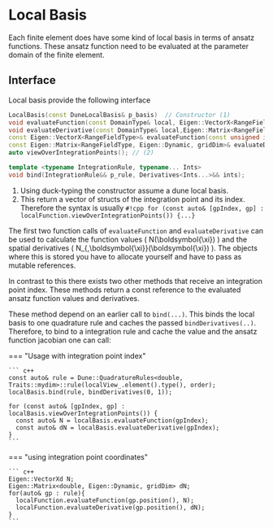 # Local Basis

Each finite element does have some kind of local basis in terms of ansatz functions.
These ansatz function need to be evaluated at the parameter domain of the finite element.

## Interface
Local basis provide the following interface
```cpp
LocalBasis(const DuneLocalBasis& p_basis)  // Constructor (1)
void evaluateFunction(const DomainType& local, Eigen::VectorX<RangeFieldType>& N);
void evaluateDerivative(const DomainType& local,Eigen::Matrix<RangeFieldType, Eigen::Dynamic, gridDim>& dN);
const Eigen::VectorX<RangeFieldType>& evaluateFunction(const unsigned int& integrationPointIndex);
const Eigen::Matrix<RangeFieldType, Eigen::Dynamic, gridDim>& evaluateDerivative(const unsigned int& integrationPointIndex);
auto viewOverIntegrationPoints(); // (2)

template <typename IntegrationRule, typename... Ints>
void bind(IntegrationRule&& p_rule, Derivatives<Ints...>&& ints);
```

1. Using duck-typing the constructor assume a dune local basis.
2. This return a vector of structs of the integration point and its index. Therefore the syntax is usually `#!cpp for (const auto& [gpIndex, gp] : localFunction.viewOverIntegrationPoints()) {...}`

The first two function calls of `evaluateFunction`  and `evaluateDerivative` can be used to calculate the function values 
\( N(\boldsymbol{\xi}) \) and the spatial derivatives \( N_{,\boldsymbol{\xi}}(\boldsymbol{\xi}) \). The objects where this is stored you have to allocate yourself and have to pass as mutable references.

In contrast to this there exists two other methods that receive an integration point index. 
These methods return a const reference to the evaluated ansatz function values and derivatives.

These method depend on an earlier call to `bind(...)`. This binds the local basis to one quadrature rule and caches the passed `bindDerivatives(..)`.
Therefore, to bind to a integration rule and cache the value and the ansatz function jacobian one can call:

=== "Usage with integration point index"

    ``` c++
    const auto& rule = Dune::QuadratureRules<double, Traits::mydim>::rule(localView_.element().type(), order);
    localBasis.bind(rule, bindDerivatives(0, 1));

    for (const auto& [gpIndex, gp] : localBasis.viewOverIntegrationPoints()) {
      const auto& N = localBasis.evaluateFunction(gpIndex);
      const auto& dN = localBasis.evaluateDerivative(gpIndex);
    }
    ```

=== "using integration point coordinates"

    ``` c++
    Eigen::VectorXd N;
    Eigen::Matrix<double, Eigen::Dynamic, gridDim> dN;
    for(auto& gp : rule){
      localFunction.evaluateFunction(gp.position(), N); 
      localFunction.evaluateDerivative(gp.position(), dN);
    }
    ```
